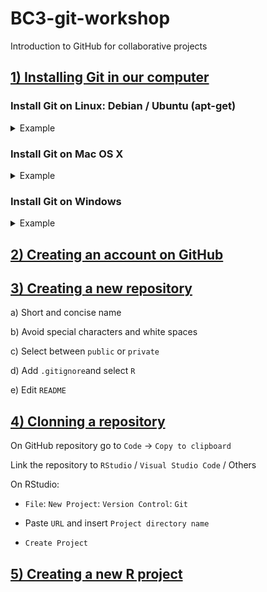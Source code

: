 # BC3-git-workshop
Introduction to GitHub for collaborative projects

## [1) Installing Git in our computer ]()

### Install Git on Linux: Debian / Ubuntu (apt-get)
<details><summary>Example</summary>
<p>
From your terminal, install Git using apt-get:
  
```shell
sudo apt-get update
sudo apt-get install git
```

Verify the installation was successful by typing:

```shell
git --version
```

Configure your Git username and email using the following commands, replacing Mark's name with your own. These details will be associated with any commits that you create:

```shell
git config --global user.name "Mark Zuckerberg"
git config --global user.email "mark.zuckerberg@facebook.com"
```
<p>
</details>

### Install Git on Mac OS X
<details><summary>Example</summary>
<p>
  
#### Install from Homebrew

  Open your terminal and install Git using Homebrew:
  ```shell
  brew install git
  ```
  Verify the installation was successful by typing:
  ```shell
  git --version
  ```
  Configure your Git username and email using the following commands, replacing Mark's name with your own. These details will be associated with any commits that you create:
  ```shell
  git config --global user.name "Mark Zuckerberg"
  git config --global user.email "mark.zuckerberg@facebook.com"
  ```

  Check if you already have MacPorts installed:
  ```shell
  which port
  ```
  It should returns: `/opt/local/bin/port`
  
  If not, install it:
  ```shell
  sudo port install git
  ```

#### Install from an Installer
(I do not recommend it)

  1. Navigate to the latest [macOS Git Installer](https://sourceforge.net/projects/git-osx-installer/) and download the latest version.
  
  2. Once the installer has started, follow the instructions as provided until the installation is complete.
     
  3. Verify the installation was successful by typing:
  ```shell
  git --version
  ```

<p>
</details>

### Install Git on Windows
<details><summary>Example</summary>
<p>
  
  1. Navigate to the latest Git for [Windows installer](https://gitforwindows.org/) and download the latest version.
  
  2. Once the installer has started, follow the instructions as provided in the Git Setup wizard screen until the installation is complete.
   
  3. Open the windows command prompt (or Git Bash if you selected not to use the standard Git Windows Command Prompt during the Git installation).

    These are my recoomendations, but please, feel free to explore and consider all options:
      - Use bundled OpenSSH
      - Use the OpenSSL library
      - Checkout Windows-style, commit Unix-style line endings
      - Use MinTTY (the default terminal of MSYS2)
      - Fast-forward or merge
      - Git Credential Manager
      - Enable file system caching
      - Override the default branch name for new repositories
      - Git from the command line and also from 3rd-party software
   
  5. Verify the installation was successful by typing:
  ```shell
  git version
  ```

  5. Configure your Git username and email using the following commands, replacing Mark's name with your own. These details will be associated with any commits that you create:
  ```shell
  git config --global user.name "Mark Zuckerberg"
  git config --global user.email "mark.zuckerberg@facebook.com"
  ```

<p>
</details>

## [2) Creating an account on GitHub](https://docs.github.com/en/get-started/quickstart/creating-an-account-on-github)

## [3) Creating a new repository](https://docs.github.com/en/repositories/creating-and-managing-repositories/creating-a-new-repository)

  a) Short and concise name

  b) Avoid special characters and white spaces

  c) Select between `public` or `private`

  d) Add `.gitignore`and select `R`

  e) Edit `README`

## [4) Clonning a repository]()

On GitHub repository go to `Code` -> `Copy to clipboard`

Link the repository to `RStudio` / `Visual Studio Code` / Others

On RStudio:
  - `File`: `New Project`: `Version Control`: `Git`
  
  - Paste `URL` and insert `Project directory name`

  - `Create Project`

## [5) Creating a new R project ]()



